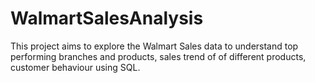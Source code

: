 # WalmartSalesAnalysis
This project aims to explore the Walmart Sales data to understand top performing branches and products, sales trend of of different products, customer behaviour using SQL. 
